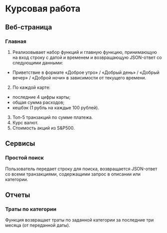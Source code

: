 # Курсовая работа
## Веб-страница
### Главная
1. Реализовывает набор функций и главную функцию, принимающую на вход строку с датой и временем и
возвращающую JSON-ответ со следующими данными:
- Приветствие в формате  «Доброе утро» / «Добрый день» / «Добрый вечер» / «Доброй ночи» в зависимости от текущего времени.
   
2. По каждой карте:
- последние 4 цифры карты;
- общая сумма расходов;
- кешбэк (1 рубль на каждые 100 рублей).
3. Топ-5 транзакций по сумме платежа.
4. Курс валют.
5. Стоимость акций из S&P500.

## Сервисы
### Простой поиск
Пользователь передает строку для поиска, возвращается JSON-ответ со всеми транзакциями,
содержащими запрос в описании или категории.

## Отчеты
### Траты по категории
Функция возвращает траты по заданной категории за последние три месяца (от переданной даты).